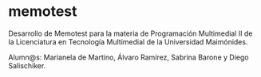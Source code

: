# memotest
Desarrollo de Memotest para la materia de Programación Multimedial II de la Licenciatura en Tecnología Multimedial de la Universidad Maimónides.

Alumn@s: Marianela de Martino, Álvaro Ramírez, Sabrina Barone y Diego Salischiker.
